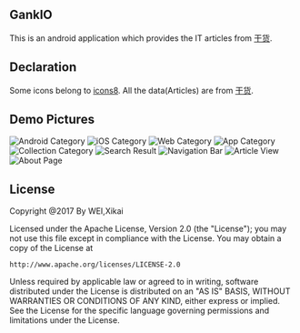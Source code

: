 ## GankIO
This is an android application which provides the IT articles from [干货](http://gank.io).

## Declaration
Some icons belong to [icons8](https://icons8.com).
All the data(Articles) are from [干货](http://gank.io).   

## Demo Pictures
![Android Category](./pictures/GankIO_Android_Picture.png)
![iOS Category](./pictures/GankIO_iOS_Picture.png)
![Web Category](./pictures/GankIO_Web_Picture.png)
![App Category](./pictures/GankIO_App_Picture.png)
![Collection Category](./pictures/GankIO_Collection_Picture.png)
![Search Result](./pictures/GankIO_Search_Picture.png)
![Navigation Bar](./pictures/GankIO_Navigation_Picture.png)
![Article View](./pictures/GankIO_View_Picture.png)
![About Page](./pictures/GankIO_About_Picture.png)

## License
Copyright @2017 By WEI,Xikai  
 
Licensed under the Apache License, Version 2.0 (the "License");
you may not use this file except in compliance with the License.
You may obtain a copy of the License at

    http://www.apache.org/licenses/LICENSE-2.0

Unless required by applicable law or agreed to in writing, software
distributed under the License is distributed on an "AS IS" BASIS,
WITHOUT WARRANTIES OR CONDITIONS OF ANY KIND, either express or implied.
See the License for the specific language governing permissions and
limitations under the License.
